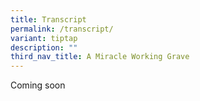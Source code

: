 ```yaml
---
title: Transcript
permalink: /transcript/
variant: tiptap
description: ""
third_nav_title: A Miracle Working Grave
---
```

<p>Coming soon</p>
